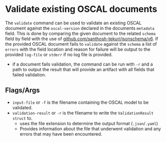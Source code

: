 # Validate existing OSCAL documents
The `validate` command can be used to validate an existing OSCAL document against the `oscal-version` declared in the documents `metadata` field. This is done by comparing the given document to the related `schema` field by field with the use of [github.com/santhosh-tekuri/jsonschema/v6](https://github.com/santhosh-tekuri/jsonschema). If the provided OSCAL document fails to `validate` against the `schema` a list of `errors` with the field location and reason for failure will be output to the provided `log-file` or `stderr` if no log file is provided.
* if a document fails validation, the command can be run with `-r` and a path to output the result that will provide an artifact with all fields that failed validation.

## Flags/Args
- `input-file` or `-f` is the filename containing the OSCAL model to be validated.
- `validation-result` or `-r` is the filename to write the `ValidationResult` `struct` to.
    - uses the file extension to determine the output format (`.json`/`.yaml`)
    - Provides information about the file that underwent validation and any errors that may have been encountered.

